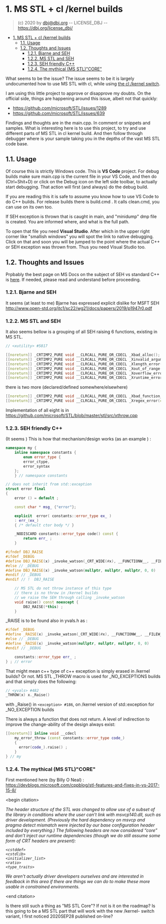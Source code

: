 
# 1. MS STL + cl /kernel builds

> (c) 2020 by dbj@dbj.org -- LICENSE_DBJ -- https://dbj.org/license_dbj/

- [1. MS STL + cl /kernel builds](#1-ms-stl--cl-kernel-builds)
  - [1.1. Usage](#11-usage)
  - [1.2. Thoughts and Issues](#12-thoughts-and-issues)
    - [1.2.1. Bjarne and SEH](#121-bjarne-and-seh)
    - [1.2.2. MS STL and SEH](#122-ms-stl-and-seh)
    - [1.2.3. SEH friendly C++](#123-seh-friendly-c)
    - [1.2.4. The mythical (MS STL)"CORE"](#124-the-mythical-ms-stlcore)

What seems to be the issue? The issue seems to be it is largely undocumented how to use MS STL with cl, while using [the cl /kernel switch](https://docs.microsoft.com/en-us/cpp/build/reference/kernel-create-kernel-mode-binary?view=vs-2019).

I am using this little project to approve or disapprove my doubts. On the official side, things are happening around this issue, albeit not that quickly:

- https://github.com/microsoft/STL/issues/1289
- https://github.com/microsoft/STL/issues/639


Findings and thoughts are in the main.cpp. In comment or snippets and samples. What is interesting here is to use this project, to try and use different parts of MS STL in cl kernel build. And then follow through debugger where is your sample taking you in the depths of the vast MS STL code base.

## 1.1. Usage

Of course this is strictly Windows code. This is **VS Code** project. For debug builds make sure main.cpp is the current file in your VS Code, and then do (Ctrl+Shit+D) or click on the Debug icon on the left side toolbar, to actually start debugging. That action will first (and always) do the  debug build. 

If you are reading this it is safe to assume you know how to use VS Code to do C++ builds. For release builds there is build.cmd . It calls clean.cmd, you can use on its own too.

If SEH exception is thrown that is caught in main, and "minidump" dmp file is created. You are informed where, and what is the full path.

To open that file you need **Visual Studio**. After which in the upper right corner like "smallish windows" you will spot the link to native debugging. Click on that and soon you will be jumped to the point where the actual C++ or SEH exception was thrown from. Thus you need Visual Studio too.

## 1.2. Thoughts and Issues

Prpbably the best page on MS Docs on the subject of SEH vs standard C++ is [here](https://docs.microsoft.com/en-us/cpp/build/reference/eh-exception-handling-model?view=vs-2019#default-exception-handling-behavior). If needed, please read and understand before proceeding.

### 1.2.1. Bjarne and SEH

It seems (at least to me) Bjarne has expressed explicit dislike for MSFT SEH
http://www.open-std.org/jtc1/sc22/wg21/docs/papers/2019/p1947r0.pdf

### 1.2.2. MS STL and SEH
It also seems bellow is a grouping of all SEH raising 6 functions, existing in MS STL.
```cpp
// <xutility> #5817

[[noreturn]] _CRTIMP2_PURE void __CLRCALL_PURE_OR_CDECL _Xbad_alloc();
[[noreturn]] _CRTIMP2_PURE void __CLRCALL_PURE_OR_CDECL _Xinvalid_argument(_In_z_ const char*);
[[noreturn]] _CRTIMP2_PURE void __CLRCALL_PURE_OR_CDECL _Xlength_error(_In_z_ const char*);
[[noreturn]] _CRTIMP2_PURE void __CLRCALL_PURE_OR_CDECL _Xout_of_range(_In_z_ const char*);
[[noreturn]] _CRTIMP2_PURE void __CLRCALL_PURE_OR_CDECL _Xoverflow_error(_In_z_ const char*);
[[noreturn]] _CRTIMP2_PURE void __CLRCALL_PURE_OR_CDECL _Xruntime_error(_In_z_ const char*);
```
there is two more (declared/defined somewhere/elsewhere)
```cpp
[[noreturn]] _CRTIMP2_PURE void __CLRCALL_PURE_OR_CDECL _Xbad_function_call();
[[noreturn]] _CRTIMP2_PURE void __CLRCALL_PURE_OR_CDECL _Xregex_error(const regex_constants::error_type _Code);
```

Implementation of all eight is in https://github.com/microsoft/STL/blob/master/stl/src/xthrow.cpp

### 1.2.3. SEH friendly C++
(It seems ) This is how that mechanism/design works (as an example ) :
```cpp
namespace my {
    inline namespace constants {
        enum error_type { 
        error_ctype,
        error_syntax
    };
    } // namespace constants

// does not inherit from std::exception
struct error final 
{ 
    error () = default ;

    const char * msg_ {"error"};

    explicit  error( constants::error_type ex_ ) 
    : err_(ex_) 
    { /* default ctor body */ }

    _NODISCARD constants::error_type code() const {
        return err_ ;
    }

#ifndef DBJ_RAISE 
#ifdef _DEBUG
#define DBJ_RAISE(x) _invoke_watson(_CRT_WIDE(#x), __FUNCTIONW__, __FILEW__, __LINE__, 0)
#else // _DEBUG
#define DBJ_RAISE(x) _invoke_watson(nullptr, nullptr, nullptr, 0, 0)
#endif // _DEBUG    
#endif // !  DBJ_RAISE

    // MS STL do not throw instance of this type
    // there is no throw in /kernel builds
    // we raise the SEH through calling _invoke_watson
    void raise() const noexcept { 
        DBJ_RAISE(*this) ;
    }

```
 _RAISE is to be found also in yvals.h as :
```cpp
#ifdef _DEBUG
#define _RAISE(x) _invoke_watson(_CRT_WIDE(#x), __FUNCTIONW__, __FILEW__, __LINE__, 0)
#else // _DEBUG
#define _RAISE(x) _invoke_watson(nullptr, nullptr, nullptr, 0, 0)
#endif // _DEBUG

    constants::error_type err_ ;
} ; // error
```
That might mean c++ type of c++ exception is simply erased in /kernel builds?
Or not. MS STL _THROW macro is used for _NO_EXCEPTIONS builds and that simply does the following:

```cpp
// <yvals> #482
_THROW(x) x._Raise()
```
with _Raise() in `<exception> #186`, on /kernel version of std::exception for _NO_EXCEPTION builds

There is always a function that does not return. A level of indirection to improve the change-ability of the design always exist:
```cpp
[[noreturn]] inline void __cdecl 
    my_error_throw (const constants::error_type code_) 
    {
      error(code_).raise() ;
    }
} // my
```

### 1.2.4. The mythical (MS STL)"CORE"

First mentioned here (by Billy O Neal) :
https://devblogs.microsoft.com/cppblog/stl-features-and-fixes-in-vs-2017-15-8/

\<begin citation>

<i>
The header structure of the STL was changed to allow use of a subset of the library in 
conditions where the user can’t link with msvcp140.dll, such as driver development. 
(Previously the hard dependency on msvcp and pragma detect mismatch were injected by our 
base configuration header included by everything.) The following headers are now 
considered “core” and don’t inject our runtime dependencies (though we do still assume 
some form of CRT headers are present):

```
<cstddef>
<cstdlib>
<initializer_list>
<ratio>
<type_traits>
```

We aren’t actually driver developers ourselves and are interested in feedback
 in this area if there are things we can do to make these more usable in constrained environments.
 </i>

 \<end citation>

 Is there still such a thing as "MS STL Core"? If not is it on the roadmap? Is this going to be a MS STL part that will work with the new /kernel- switch variant, I first noticed 2020SEP28 published on-line?



